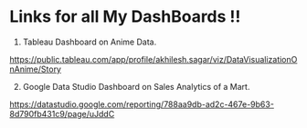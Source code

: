 <h1> Links for all My DashBoards !! </h1>

1) Tableau Dashboard on Anime Data.

https://public.tableau.com/app/profile/akhilesh.sagar/viz/DataVisualizationOnAnime/Story


2) Google Data Studio Dashboard on Sales Analytics of a Mart.

https://datastudio.google.com/reporting/788aa9db-ad2c-467e-9b63-8d790fb431c9/page/uJddC
